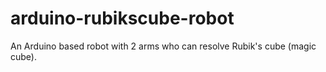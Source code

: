 # arduino-rubikscube-robot
An Arduino based robot with 2 arms who can resolve Rubik's cube (magic cube).
